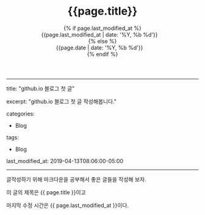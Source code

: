 <header class="header-page">
  <h1 class="page-title">{{page.title}}</h1>
  {% if page.last_modified_at %}
    <div class="page-date"><span>{{page.last_modified_at | date: '%Y, %b %d'}}&nbsp;&nbsp;&nbsp;&nbsp;</span></div>
  {% else %}
    <div class="page-date"><span>{{page.date | date: '%Y, %b %d'}}&nbsp;&nbsp;&nbsp;&nbsp;</span></div>
  {% endif %}
</header>

---

title:  "github.io 블로그  첫 글"

excerpt: "github.io 블로그 첫 글 작성해봅니다."

categories:

  - Blog

tags:

  - Blog

last_modified_at: 2019-04-13T08:06:00-05:00

---

글작성하기 위해 마크다운을 공부해서 
좋은 글들을 작성해 보자.

이 글의 제목은 {{ page.title }}이고

마지막 수정 시간은 {{ page.last_modified_at }}이다.


